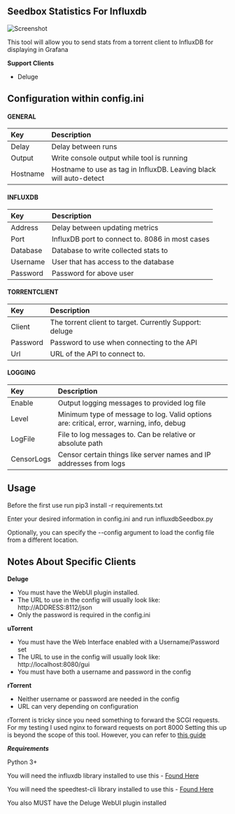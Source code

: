 **Seedbox Statistics For Influxdb**
------------------------------

![Screenshot](https://puu.sh/ttcxJ/2919760fa3.PNG)

This tool will allow you to send stats from a torrent client to InfluxDB for displaying in Grafana

**Support Clients**
* Deluge

## Configuration within config.ini

#### GENERAL
|Key            |Description                                                                                                         |
|:--------------|:-------------------------------------------------------------------------------------------------------------------|
|Delay          |Delay between runs                                                                                                  |
|Output         |Write console output while tool is running                                                                          |
|Hostname       |Hostname to use as tag in InfluxDB.  Leaving black will auto-detect                                                 |
#### INFLUXDB
|Key            |Description                                                                                                         |
|:--------------|:-------------------------------------------------------------------------------------------------------------------|
|Address        |Delay between updating metrics                                                                                      |
|Port           |InfluxDB port to connect to.  8086 in most cases                                                                    |
|Database       |Database to write collected stats to                                                                                |
|Username       |User that has access to the database                                                                                |
|Password       |Password for above user                                                                                             |
#### TORRENTCLIENT
|Key            |Description                                                                                                         |
|:--------------|:-------------------------------------------------------------------------------------------------------------------|
|Client         |The torrent client to target.  Currently Support: deluge                                                            |
|Password       |Password to use when connecting to the API                                                                          |
|Url            |URL of the API to connect to.                                                                                       |
#### LOGGING
|Key            |Description                                                                                                         |
|:--------------|:-------------------------------------------------------------------------------------------------------------------|
|Enable         |Output logging messages to provided log file                                                                        |
|Level          |Minimum type of message to log.  Valid options are: critical, error, warning, info, debug                           |
|LogFile        |File to log messages to.  Can be relative or absolute path                                                          |
|CensorLogs     |Censor certain things like server names and IP addresses from logs                                                  |



## Usage

Before the first use run pip3 install -r requirements.txt

Enter your desired information in config.ini and run influxdbSeedbox.py

Optionally, you can specify the --config argument to load the config file from a different location.  


## Notes About Specific Clients

**Deluge**
* You must have the WebUI plugin installed.
* The URL to use in the config will usually look like: http://ADDRESS:8112/json
* Only the password is required in the config.ini

**uTorrent**
* You must have the Web Interface enabled with a Username/Password set
* The URL to use in the config will usually look like: http://localhost:8080/gui
* You must have both a username and password in the config

**rTorrent**
* Neither username or password are needed in the config
* URL can very depending on configuration

rTorrent is tricky since you need something to forward the SCGI requests. For my testing I used nginx to forward requests on port 8000
Setting this up is beyond the scope of this tool. 
However, you can refer to [this guide](http://elektito.com/2016/02/10/rtorrent-xmlrpc/)

***Requirements***

Python 3+

You will need the influxdb library installed to use this - [Found Here](https://github.com/influxdata/influxdb-python)

You will need the speedtest-cli library installed to use this - [Found Here](https://github.com/sivel/speedtest-cli)

You also MUST have the Deluge WebUI plugin installed

